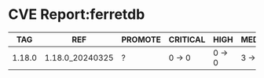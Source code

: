 # CVE Report:ferretdb
|  TAG   |       REF       | PROMOTE | CRITICAL |  HIGH  | MEDIUM |  LOW   | UNKNOWN |
|--------|-----------------|---------|----------|--------|--------|--------|---------|
| 1.18.0 | 1.18.0_20240325 | ?       | 0 -> 0   | 0 -> 0 | 3 -> 3 | 0 -> 0 | 0 -> 0  |
